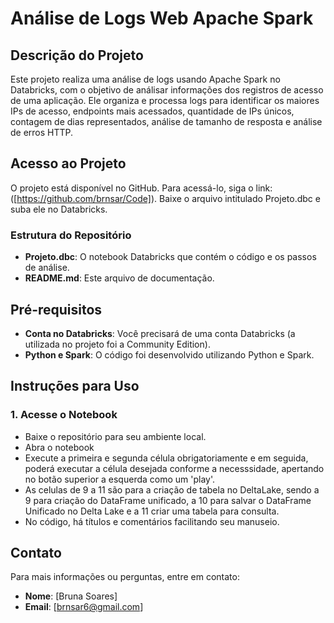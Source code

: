 # Análise de Logs Web Apache Spark 

## Descrição do Projeto
Este projeto realiza uma análise de logs usando Apache Spark no Databricks, com o objetivo de análisar informações dos registros de acesso de uma aplicação. Ele organiza e processa logs para identificar os maiores IPs de acesso, endpoints mais acessados, quantidade de IPs únicos, contagem de dias representados, análise de tamanho de resposta e análise de erros HTTP.


## Acesso ao Projeto
O projeto está disponível no GitHub. Para acessá-lo, siga o link: ([https://github.com/brnsar/Code]).
Baixe o arquivo intitulado Projeto.dbc e suba ele no Databricks.

### Estrutura do Repositório
- **Projeto.dbc**: O notebook Databricks que contém o código e os passos de análise.
- **README.md**: Este arquivo de documentação.

## Pré-requisitos
- **Conta no Databricks**: Você precisará de uma conta Databricks (a utilizada no projeto foi a Community Edition).
- **Python e Spark**: O código foi desenvolvido utilizando Python e Spark.

## Instruções para Uso

### 1. Acesse o Notebook
- Baixe o repositório para seu ambiente local.
- Abra o notebook 
- Execute a primeira e segunda célula obrigatoriamente e em seguida, poderá executar a célula desejada conforme a necesssidade, apertando no botão superior a esquerda como um 'play'.
- As celulas de 9 a 11 são para a criação de tabela no DeltaLake, sendo a 9 para criação do DataFrame unificado, a 10 para salvar o DataFrame Unificado no Delta Lake e a 11 criar uma tabela para consulta.
- No código, há títulos e comentários facilitando seu manuseio.

## Contato
Para mais informações ou perguntas, entre em contato:
- **Nome**: [Bruna Soares]
- **Email**: [brnsar6@gmail.com]
